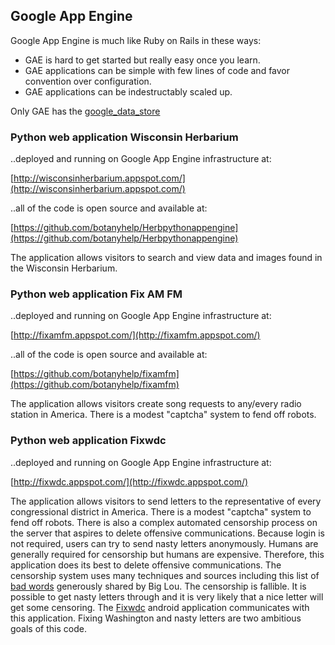 ## Google App Engine

Google App Engine is much like Ruby on Rails in these ways:

* GAE is hard to get started but really easy once you learn. 
* GAE applications can be simple with few lines of code and favor convention over configuration. 
* GAE applications can be indestructably scaled up. 

Only GAE has the [google_data_store](/databases/google_data_store/)

### Python web application **Wisconsin Herbarium** 

..deployed and running on Google App Engine infrastructure at:

[http://wisconsinherbarium.appspot.com/](http://wisconsinherbarium.appspot.com/)

..all of the code is open source and available at:

[https://github.com/botanyhelp/Herbpythonappengine](https://github.com/botanyhelp/Herbpythonappengine)

The application allows visitors to search and view data and images found in the Wisconsin Herbarium.

### Python web application **Fix AM FM** 

..deployed and running on Google App Engine infrastructure at:

[http://fixamfm.appspot.com/](http://fixamfm.appspot.com/)

..all of the code is open source and available at:

[https://github.com/botanyhelp/fixamfm](https://github.com/botanyhelp/fixamfm)

The application allows visitors create song requests to any/every radio station in America.  There is a modest "captcha" system to fend off robots.  

### Python web application **Fixwdc** 

..deployed and running on Google App Engine infrastructure at:

[http://fixwdc.appspot.com/](http://fixwdc.appspot.com/)

The application allows visitors to send letters to the representative of every congressional district in America.  There is a modest "captcha" system to fend off robots.  There is also a complex automated censorship process on the server that aspires to delete offensive communications.  Because login is not required, users can try to send nasty letters anonymously.  Humans are generally required for censorship but humans are expensive.  Therefore, this application does its best to delete offensive communications.  The censorship system uses many techniques and sources including this list of [bad words](http://www.cs.cmu.edu/~biglou/resources/bad-words.txt) generously shared by Big Lou.  The censorship is fallible.  It is possible to get nasty letters through and it is very likely that a nice letter will get some censoring.  The [Fixwdc](/software/android.md#Fixwdc) android application communicates with this application.  Fixing Washington and nasty letters are two ambitious goals of this code. 



